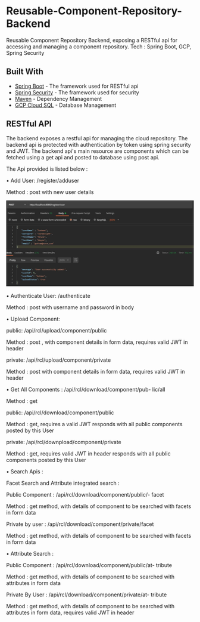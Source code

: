 # Reusable-Component-Repository-Backend
Reusable Component Repository Backend, exposing a RESTful api for accessing and managing a component repository.
Tech : Spring Boot, GCP, Spring Security

## Built With

* [Spring Boot](https://spring.io/guides/gs/spring-boot/) - The framework used for RESTful api
* [Spring Security](https://spring.io/projects/spring-security) - The framework used for security
* [Maven](https://maven.apache.org/) - Dependency Management
* [GCP Cloud SQL](https://cloud.google.com/sql) - Database Management

## RESTful API
The backend exposes a restful api for managing the cloud repository.
The backend api is protected with authentication by token using spring security and JWT.
The backend api's main resource are components which can be fetched using a get api and posted to database using post api.

The Api provided is listed below :

• Add User: /register/adduser

Method : post with new user details

![Add User](/Api/registerUser.JPG?raw=true "Add User")

• Authenticate User: /authenticate

Method : post with username and password in body

• Upload Component:

public: /api/rcl/upload/component/public

Method : post , with component details in form data, requires
valid JWT in header

private: /api/rcl/upload/component/private

Method : post with component details in form data, requires
valid JWT in header

• Get All Components : /api/rcl/download/component/pub-
lic/all

Method : get

public: /api/rcl/download/component/public

Method : get, requires a valid JWT responds with all public
components posted by this User

private: /api/rcl/downpload/component/private

Method : get, requires valid JWT in header responds with all
public components posted by this User

• Search Apis :

Facet Search and Attribute integrated search :

Public Component : /api/rcl/download/component/public/-
facet

Method : get method, with details of component to be searched
with facets in form data

Private by user : /api/rcl/download/component/private/facet

Method : get method, with details of component to be searched
with facets in form data

• Attribute Search :

Public Component : /api/rcl/download/component/public/at-
tribute

Method : get method, with details of component to be searched
with attributes in form data

Private By User : /api/rcl/download/component/private/at-
tribute

Method : get method, with details of component to be searched
with attributes in form data, requires valid JWT in header
